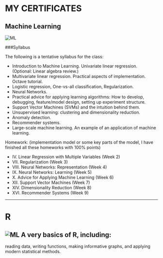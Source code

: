 MY CERTIFICATES
===============
Machine Learning
----------------

![ML](https://raw.github.com/Yang-Zhou/certificate/master/ML.png)

###Syllabus

The following is a tentative syllabus for the class:
*  Introduction to Machine Learning. Univariate linear regression. (Optional: Linear algebra review.)
*  Multivariate linear regression. Practical aspects of implementation. Octave tutorial.  
*  Logistic regression, One-vs-all classification, Regularization.
*  Neural Networks.
*  Practical advice for applying learning algorithms: How to develop, debugging, feature/model design, setting up experiment structure.
*  Support Vector Machines (SVMs) and the intuition behind them.
*  Unsupervised learning: clustering and dimensionality reduction.
*  Anomaly detection.
*  Recommender systems.
*  Large-scale machine learning. An example of an application of machine learning.

Homework: (implementation model or some key parts of the model, I have finished all these homeworks with 100% points)  
*  IV. Linear Regression with Multiple Variables (Week 2)
*  VII. Regularization (Week 3)
*  VIII. Neural Networks: Representation (Week 4)
*  IX. Neural Networks: Learning (Week 5)
*  X. Advice for Applying Machine Learning (Week 6)
*  XII. Support Vector Machines (Week 7)
*  XIV. Dimensionality Reduction (Week 8)
*  XVI. Recommender Systems (Week 9)
  
----------

R
=
![ML](https://raw.github.com/Yang-Zhou/certificate/master/R.png)
A very basics of R, including:
------------------------------
reading data, writing functions, making informative graphs, and applying modern statistical methods.
